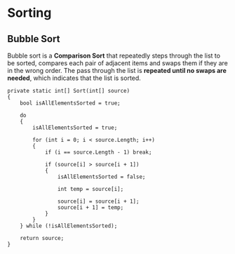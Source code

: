 # Sorting

## Bubble Sort

Bubble sort is a **Comparison Sort** that repeatedly steps through the list to be sorted, compares each pair of adjacent items and swaps them if they are in the wrong order. The pass through the list is **repeated until no swaps are needed**, which indicates that the list is sorted.

```
private static int[] Sort(int[] source)
{
    bool isAllElementsSorted = true;

    do
    {
        isAllElementsSorted = true;

        for (int i = 0; i < source.Length; i++)
        {
            if (i == source.Length - 1) break;

            if (source[i] > source[i + 1])
            {
                isAllElementsSorted = false;

                int temp = source[i];

                source[i] = source[i + 1];
                source[i + 1] = temp;
            }
        }
    } while (!isAllElementsSorted);

    return source;
}
```
